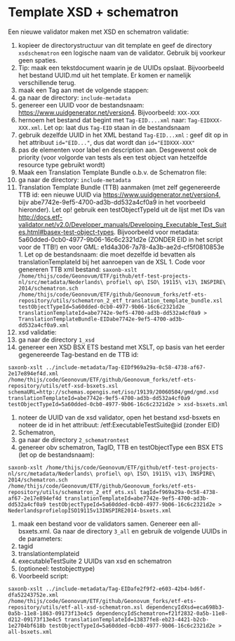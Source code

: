 # Template XSD + schematron
Een nieuwe validator maken met XSD en schematron validatie:
1. kopieer de directorystructuur van dit template en geef de directory ```xsdschematron``` een logische naam van de validator. Gebruik bij voorkeur geen spaties.
1. Tip: maak een tekstdocument waarin je de UUIDs opslaat. Bijvoorbeeld het bestand UUID.md uit het template. Er komen er namelijk verschillende terug.
1. maak een Tag aan met de volgende stappen:
  1. ga naar de directory: ```include-metadata```
  1. genereer een UUID voor de bestandsnaam: https://www.uuidgenerator.net/version4. Bijvoorbeeld: ```XXX-XXX```
  1. hernoem het bestand dat begint met ```Tag-EID....xml``` naar: ```Tag-EIDXXX-XXX.xml```. Let op: laat dus ```Tag-EID``` staan in de bestandsnaam
  1. gebruik dezelfde UUID in het XML bestand ```Tag-EID...xml``` : geef dit op in het attribuut ```id="EID..."```, dus dat wordt dan ```id="EIDXXX-XXX"```
  1. pas de elementen voor label en description aan. Desgewenst ook de priority (voor volgorde van tests als een test object van hetzelfde resource type gebruikt wordt)
1. Maak een Translation Template Bundle o.b.v. de Schematron file:
  1. ga naar de directory: ```include-metadata```
  1. Translation Template Bundle (TTB) aanmaken (met zelf gegenereerde TTB id: een nieuwe UUID via https://www.uuidgenerator.net/version4, bijv abe7742e-9ef5-4700-ad3b-dd532a4cf0a9 in het voorbeeld hieronder). Let op! gebruik een testObjectTypeId uit de lijst met IDs van http://docs.etf-validator.net/v2.0/Developer_manuals/Developing_Executable_Test_Suites.html#basex-test-object-types. Bijvoorbeeld voor metadata: 5a60dded-0cb0-4977-9b06-16c6c2321d2e (ZONDER EID in het script voor de TTB!) en voor GML: e1d4a306-7a78-4a3b-ae2d-cf5f0810853e
    1. Let op de bestandsnaam: die moet dezelfde id bevatten als translationTemplateId bij het aanroepen van de XSL
    1. Code voor genereren TTB xml bestand:
    ```
    saxonb-xslt /home/thijs/code/Geonovum/ETF/github/etf-test-projects-nl/src/metadata/Nederlands\ profiel\ op\ ISO\ 19115\ v13\ INSPIRE\ 2014/schematron.sch /home/thijs/code/Geonovum/ETF/github/Geonovum_forks/etf-ets-repository/utils/schematron_2_etf_translation_template_bundle.xsl testObjectTypeId=5a60dded-0cb0-4977-9b06-16c6c2321d2e translationTemplateId=abe7742e-9ef5-4700-ad3b-dd532a4cf0a9 > TranslationTemplateBundle-EIDabe7742e-9ef5-4700-ad3b-dd532a4cf0a9.xml
    ```
1. xsd validatie:
  1. ga naar de directory ```1_xsd```
  1. genereer een XSD BSX ETS bestand met XSLT, op basis van het eerder gegenereerde Tag-bestand en de TTB id:
  ```
  saxonb-xslt ../include-metadata/Tag-EIDf969a29a-0c58-4738-af67-2e17e894ef4d.xml /home/thijs/code/Geonovum/ETF/github/Geonovum_forks/etf-ets-repository/utils/etf-xsd-bsxets.xsl schemaURL=http://schemas.opengis.net/iso/19139/20060504/gmd/gmd.xsd translationTemplateId=abe7742e-9ef5-4700-ad3b-dd532a4cf0a9 testObjectTypeId=5a60dded-0cb0-4977-9b06-16c6c2321d2e > xsd-bsxets.xml
  ```
  1. noteer de UUID van de xsd validator, open het bestand xsd-bsxets en noteer de id in het attribuut: /etf:ExecutableTestSuite@id (zonder EID)
1. Schematron,
  1. ga naar de directory ```2_schematrontest```
  1. genereer obv schematron, TagID, TTB en testObjectType een BSX ETS (let op de bestandsnaam):
  ```  
  saxonb-xslt /home/thijs/code/Geonovum/ETF/github/etf-test-projects-nl/src/metadata/Nederlands\ profiel\ op\ ISO\ 19115\ v13\ INSPIRE\ 2014/schematron.sch /home/thijs/code/Geonovum/ETF/github/Geonovum_forks/etf-ets-repository/utils/schematron_2_etf_ets.xsl tagId=f969a29a-0c58-4738-af67-2e17e894ef4d translationTemplateId=abe7742e-9ef5-4700-ad3b-dd532a4cf0a9 testObjectTypeId=5a60dded-0cb0-4977-9b06-16c6c2321d2e >  NederlandsprofielopISO19115v13INSPIRE2014-bsxets.xml
  ```
1. maak een bestand voor de validators samen. Genereer een all-bsxets.xml. Ga naar de directory ```3_all``` en gebruik de volgende UUIDs in de parameters:
  1. tagid
  1. translationtemplateid
  1. executableTestSuite 2 UUIDs van xsd en schematron
  1. (optioneel: testobjecttype)
  1. Voorbeeld script:
  ```
  saxonb-xslt ../include-metadata/Tag-EIDafe2f9f2-e603-42b4-bd6f-dfa52243752e.xml /home/thijs/code/Geonovum/ETF/github/Geonovum_forks/etf-ets-repository/utils/etf-all-xsd-schematron.xsl dependencyIdXsd=eca698b3-0a5b-11e8-1863-09173f13e4c5 dependencyIdSchematron=f21f2832-0a5b-11e8-d212-09173f13e4c5 translationTemplateId=13837fe8-eb23-4421-b2cb-1e2704bf618b testObjectTypeId=5a60dded-0cb0-4977-9b06-16c6c2321d2e > all-bsxets.xml
  ```
